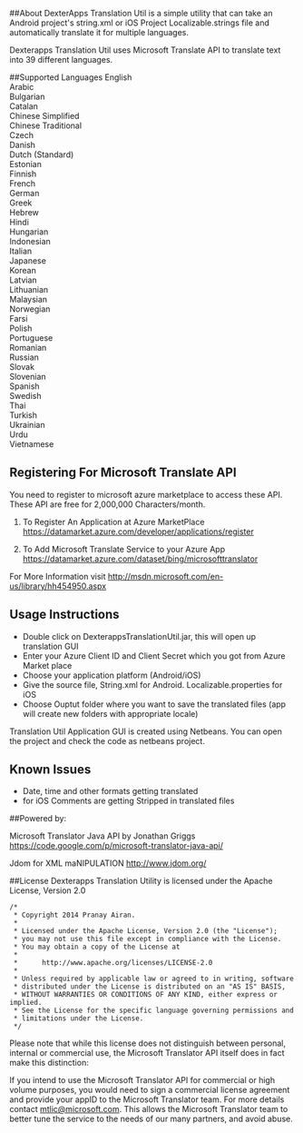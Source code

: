 ##About
DexterApps Translation Util is a simple utility that can take an Android project's string.xml or iOS Project Localizable.strings file and automatically translate it for multiple languages.

Dexterapps Translation Util uses Microsoft Translate API to translate text into 39 different languages. 

##Supported Languages
English <br/>
Arabic <br/>
Bulgarian <br/>
Catalan <br/>
Chinese Simplified <br/>
Chinese Traditional<br/>
Czech <br/>
Danish <br/>
Dutch (Standard)<br/>
Estonian <br/>
Finnish <br/>
French <br/>
German <br/>
Greek<br/>
Hebrew <br/>
Hindi <br/>
Hungarian <br/>
Indonesian <br/>
Italian  <br/>
Japanese <br/>
Korean <br/>
Latvian <br/>
Lithuanian<br/>
Malaysian <br/>
Norwegian <br/>
Farsi <br/>
Polish <br/>
Portuguese  <br/>
Romanian <br/>
Russian<br/>
Slovak <br/>
Slovenian <br/>
Spanish <br/>
Swedish <br/>
Thai <br/>
Turkish <br/>
Ukrainian <br/>
Urdu <br/>
Vietnamese<br/>


## Registering For Microsoft Translate API
You need to register to microsoft azure marketplace to access these API. These API are free for 2,000,000 Characters/month.

1. To Register An Application at Azure MarketPlace https://datamarket.azure.com/developer/applications/register

2. To Add Microsoft Translate Service to your Azure App 
https://datamarket.azure.com/dataset/bing/microsofttranslator 

For More Information visit http://msdn.microsoft.com/en-us/library/hh454950.aspx

## Usage Instructions

* Double click on DexterappsTranslationUtil.jar, this will open up translation GUI
* Enter your Azure Client ID and Client Secret which you got from Azure Market place
* Choose your application platform (Android/iOS)
* Give the source file, String.xml for Android. Localizable.properties for iOS
* Choose Ouptut folder where you want to save the translated files (app will create new folders with appropriate locale)

Translation Util Application GUI is created using Netbeans. You can open the project and check the code as netbeans project.

## Known Issues

* Date, time and other formats getting translated
* for iOS Comments are getting Stripped in translated files

##Powered by: 

Microsoft Translator Java API by  Jonathan Griggs https://code.google.com/p/microsoft-translator-java-api/

Jdom for XML maNIPULATION http://www.jdom.org/

##License
Dexterapps Translation Utility is licensed under the Apache License, Version 2.0

    /*
     * Copyright 2014 Pranay Airan.
     *
     * Licensed under the Apache License, Version 2.0 (the "License");
     * you may not use this file except in compliance with the License.
     * You may obtain a copy of the License at
     *
     *      http://www.apache.org/licenses/LICENSE-2.0
     *
     * Unless required by applicable law or agreed to in writing, software
     * distributed under the License is distributed on an "AS IS" BASIS,
     * WITHOUT WARRANTIES OR CONDITIONS OF ANY KIND, either express or implied.
     * See the License for the specific language governing permissions and
     * limitations under the License.
     */
Please note that while this license does not distinguish between personal, internal or commercial use, the Microsoft Translator API itself does in fact make this distinction:

If you intend to use the Microsoft Translator API for commercial or high volume purposes, you would need to sign a commercial license agreement and provide your appID to the Microsoft Translator team. For more details contact mtlic@microsoft.com. This allows the Microsoft Translator team to better tune the service to the needs of our many partners, and avoid abuse.
